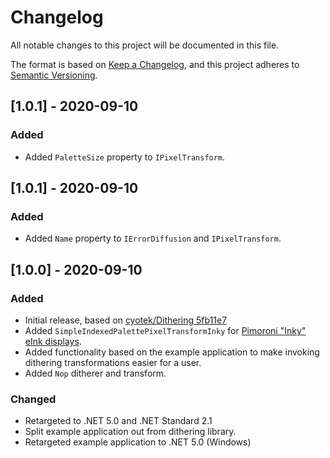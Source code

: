 # Changelog
All notable changes to this project will be documented in this file.

The format is based on [Keep a Changelog](https://keepachangelog.com/en/1.0.0/),
and this project adheres to [Semantic Versioning](https://semver.org/spec/v2.0.0.html).

## [1.0.1] - 2020-09-10
### Added
- Added `PaletteSize` property to `IPixelTransform`.

## [1.0.1] - 2020-09-10
### Added
- Added `Name` property to `IErrorDiffusion` and `IPixelTransform`.

## [1.0.0] - 2020-09-10
### Added
- Initial release, based on [cyotek/Dithering 5fb11e7](https://github.com/cyotek/Dithering/tree/5fb11e7fddcec99bf848fe3a21779ebb18d78d69)
- Added `SimpleIndexedPalettePixelTransformInky` for [Pimoroni "Inky" eInk displays](https://shop.pimoroni.com/collections/pimoroni?filter=e-ink+Displays).
- Added functionality based on the example application to make invoking dithering transformations easier for a user.
- Added `Nop` ditherer and transform.

### Changed
- Retargeted to .NET 5.0 and .NET Standard 2.1
- Split example application out from dithering library.
- Retargeted example application to .NET 5.0 (Windows)
